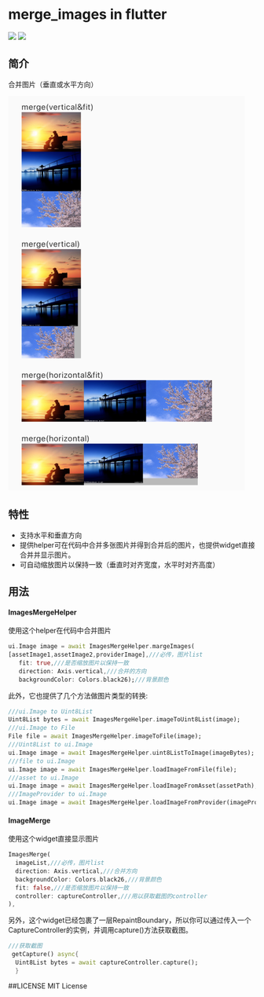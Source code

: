 # merge_images in flutter

<a href="https://https://pub.dev/packages/merge_images"><img src="https://img.shields.io/pub/v/merge_images.svg"/></a>  </a><a href="https://opensource.org/licenses/MIT"><img src="https://img.shields.io/badge/License-MIT-yellow.svg"/></a>

## 简介 
合并图片（垂直或水平方向）

![Preview](example/preview/preview1.png)

## 特性
* 支持水平和垂直方向
* 提供helper可在代码中合并多张图片并得到合并后的图片，也提供widget直接合并并显示图片。
* 可自动缩放图片以保持一致（垂直时对齐宽度，水平时对齐高度）

## 用法
#### ImagesMergeHelper
使用这个helper在代码中合并图片

``` dart
ui.Image image = await ImagesMergeHelper.margeImages(
[assetImage1,assetImage2,providerImage],///必传，图片list
   fit: true,///是否缩放图片以保持一致
   direction: Axis.vertical,///合并的方向
   backgroundColor: Colors.black26);///背景颜色
```
此外，它也提供了几个方法做图片类型的转换:
``` dart
///ui.Image to Uint8List
Uint8List bytes = await ImagesMergeHelper.imageToUint8List(image);
///ui.Image to File
File file = await ImagesMergeHelper.imageToFile(image);
///Uint8List to ui.Image
ui.Image image = await ImagesMergeHelper.uint8ListToImage(imageBytes);
///file to ui.Image
ui.Image image = await ImagesMergeHelper.loadImageFromFile(file);
///asset to ui.Image
ui.Image image = await ImagesMergeHelper.loadImageFromAsset(assetPath);
///ImageProvider to ui.Image
ui.Image image = await ImagesMergeHelper.loadImageFromProvider(imageProvider);

```
#### ImageMerge
使用这个widget直接显示图片
``` dart
ImagesMerge(
  imageList,///必传，图片list
  direction: Axis.vertical,///合并方向
  backgroundColor: Colors.black26,///背景颜色
  fit: false,///是否缩放图片以保持一致
  controller: captureController,///用以获取截图的controller
),
```
另外，这个widget已经包裹了一层RepaintBoundary，所以你可以通过传入一个CaptureController的实例，并调用capture()方法获取截图。
``` dart
///获取截图
 getCapture() async{
  Uint8List bytes = await captureController.capture();
  }
```
##LICENSE
MIT License